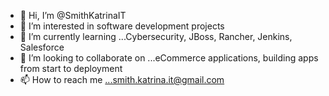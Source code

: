 - 👋 Hi, I’m @SmithKatrinaIT
- 👀 I’m interested in software development projects
- 🌱 I’m currently learning ...Cybersecurity, JBoss, Rancher, Jenkins, Salesforce
- 💞️ I’m looking to collaborate on ...eCommerce applications, building apps from start to deployment
- 📫 How to reach me ...smith.katrina.it@gmail.com

<!---
SmithKatrinaIT/SmithKatrinaIT is a ✨ special ✨ repository because its `README.md` (this file) appears on your GitHub profile.
You can click the Preview link to take a look at your changes.
--->
